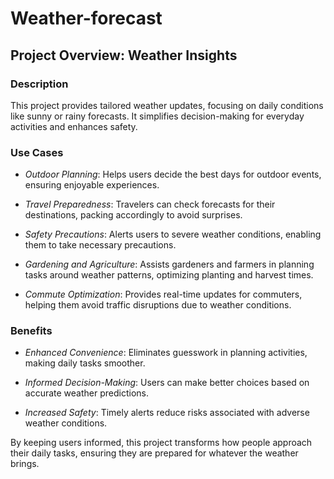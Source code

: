 # Weather-forecast


## Project Overview: Weather Insights

### Description
This project provides tailored weather updates, focusing on daily conditions like sunny or rainy forecasts. It simplifies decision-making for everyday activities and enhances safety.

### Use Cases

- *Outdoor Planning*: Helps users decide the best days for outdoor events, ensuring enjoyable experiences.
  
- *Travel Preparedness*: Travelers can check forecasts for their destinations, packing accordingly to avoid surprises.

- *Safety Precautions*: Alerts users to severe weather conditions, enabling them to take necessary precautions.

- *Gardening and Agriculture*: Assists gardeners and farmers in planning tasks around weather patterns, optimizing planting and harvest times.

- *Commute Optimization*: Provides real-time updates for commuters, helping them avoid traffic disruptions due to weather conditions.

### Benefits

- *Enhanced Convenience*: Eliminates guesswork in planning activities, making daily tasks smoother.
  
- *Informed Decision-Making*: Users can make better choices based on accurate weather predictions.

- *Increased Safety*: Timely alerts reduce risks associated with adverse weather conditions.

By keeping users informed, this project transforms how people approach their daily tasks, ensuring they are prepared for whatever the weather brings.
